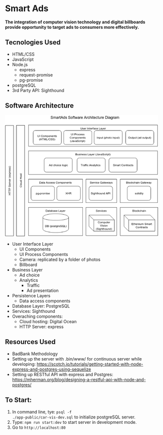 # Smart Ads

**The integration of computer vision technology and digital billboards provide opportunity to target ads to consumers more effectively.**

## Tecnologies Used
- HTML/CSS
- JavaScript
- Node.js
    - express
    - request-promise
    - pg-promise
- postgreSQL
- 3rd Party API: Sighthound

## Software Architecture
![](diagram.png)
- User Interface Layer
    - UI Components
    - UI Process Components
    - Camera: replicated by a folder of photos
    - Billboard
- Business Layer
    - Ad choice
    - Analytics
        - Traffic
        - Ad presentation
- Persistence Layers
    - Data access components
- Database Layer: PostgreSQL
- Services: Sighthound
- Overaching components:
    - Cloud hosting: Digital Ocean
    - HTTP Server: express


## Resources Used
- BadBank Methodology
- Setting up the server with .bin/www/ for continuous server while developing: https://scotch.io/tutorials/getting-started-with-node-express-and-postgres-using-sequelize
- Setting up RESTful API with express and Postgres: https://mherman.org/blog/designing-a-restful-api-with-node-and-postgres/

## To Start:
1. In command line, tye: <code>psql -f ./app-public/car-vis-dev.sql</code> to initialize postgreSQL server.
2. Type: <code>npm run start:dev</code> to start server in development mode.
3. Go to <code>http://localhost:80<code>